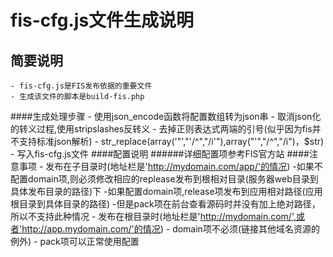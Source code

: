 fis-cfg.js文件生成说明
===============
简要说明
---------------
    - fis-cfg.js是FIS发布依据的重要文件
    - 生成该文件的脚本是build-fis.php

####生成处理步骤
    - 使用json_encode函数将配置数组转为json串
    - 取消json化的转义过程,使用stripslashes反转义
    - 去掉正则表达式两端的引号(似乎因为fis并不支持标准json解析)
        -  str_replace(array('"',"'/^","/i'"),array("'","/^","/i")，$str)
    - 写入fis-cfg.js文件
####配置说明
######详细配置项参考FIS官方站
####注意事项
    - 发布在子目录时(地址栏是'http://mydomain.com/app/'的情况)
        -如果不配置domain项,则必须修改相应的replease发布到根相对目录(服务器web目录到具体发布目录的路径)下
        -如果配置domain项,release项发布到应用相对路径(应用根目录到具体目录的路径)
        -但是pack项在前台查看源码时并没有加上绝对路径，所以不支持此种情况
    - 发布在根目录时(地址栏是'http://mydomain.com/',或者'http://app.mydomain.com/'的情况)
        - domain项不必须(链接其他域名资源的例外)
        - pack项可以正常使用配置